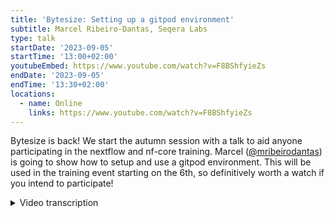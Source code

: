 ```yaml
---
title: 'Bytesize: Setting up a gitpod environment'
subtitle: Marcel Ribeiro-Dantas, Seqera Labs
type: talk
startDate: '2023-09-05'
startTime: '13:00+02:00'
youtubeEmbed: https://www.youtube.com/watch?v=F8BShfyieZs
endDate: '2023-09-05'
endTime: '13:30+02:00'
locations:
  - name: Online
    links: https://www.youtube.com/watch?v=F8BShfyieZs
---
```


Bytesize is back! We start the autumn session with a talk to aid anyone participating in the nextflow and nf-core training. Marcel ([@mribeirodantas](https://github.com/mribeirodantas)) is going to show how to setup and use a gitpod environment. This will be used in the training event starting on the 6th, so definitively worth a watch if you intend to participate!

<details markdown="1"><summary>Video transcription</summary>
:::note
The content has been edited to make it reader-friendly
:::

[0:01](https://www.youtube.com/watch?v=F8BShfyieZs&t=1)
(host) Hello, everyone, and welcome to the first bytesize in fall. I'm happy to have with me today, Marcel. He's from Seqera Labs and is telling us today how to set up a Gitpod environment, which might be specifically of interest for people who will join the training tomorrow. Off to you. 

[0:23](https://www.youtube.com/watch?v=F8BShfyieZs&t=23)
Hello, everyone. It's great to be here again. Gitpod is a very nice product or service, and we've been using it to help people have some hands-on, as-fast-as-possible access to the training material that we have in Nextflow. Some people have some difficulties. They try to look for up-to-date material on how to use Gitpod or how to use Gitpod to access your trainings, the Nextflow community trainings. We decided to provide this bytesize talk so that people can have an up-to-date video tutorial on how to do it and also to get into more details about how Gitpod works, which is something that we don't do during this training because that's not really the focus. 

[1:11](https://www.youtube.com/watch?v=F8BShfyieZs&t=71)
I'm going to share my screen and show a bit Gitpod. That's the official website, Gitpod.io. The best way is not the training material, but here to find more details about the pricing and everything else, because it has changed reasonably often in recent months and years. Even though in the training we try to have the most up to date information about how it works, ideally you should come here and check how it works. Because sometimes, even the management of the hours used, they are different. The first thing to do is to sign up. I already have an account. What I did was to compy screens of the process. When you go and click on sign up or sign in, you're going to see the screen, which means you don't really create an account for Gitpod, but you use another account that you already have. In the past, you could only log in with GitHub, but now you can also log in with Bitbucket and GitLab. Once you choose one of these options, you're going to see a window similar to this one. This one is for GitHub, asking you to authorize Gitpod to access your account and so on. Once you click to authorize that, you will get this window asking, okay, so you authorized that, so it synced your GitHub account or Bitbucket account or anything like this with Gitpod. You're going to choose a name, and this is the thing that's relatively recent. You can connect your LinkedIn account with your Gitpod account, and then you get 50 hours of usage per month. If you don't do that, you only get 10 hours per month. It's a bit annoying, but this is more than enough. The 10 hours is more than enough to follow the training, the foundational training. If you want to still use Gitpod often afterwards, then it may not be enough, and you may have to pay, or to connect your LinkedIn account to get the 50 hours per month. But it's not only that. When you're opening, when you're configuring the version of the VS Code, because in the end, Gitpod is going to provide you a VS Code web version in your browser. Here you can pick what's the default version that you want, the theme, and then it's going to ask also some information about you, where you work at and what you're using Gitpod for and so on. In the end, you get the screen which has all these workspaces. 

[3:44](https://www.youtube.com/watch?v=F8BShfyieZs&t=224)
What are workspaces? What Gitpod provides to you in the end is not only this web URL or VS Code, but also a virtual machine. You point to Git repository URLs, like GitHub repositories, that have some Gitpod virtual machine prepared for that. Then when you access that, you have one workspace. It may have multiple workspaces for the same repository, so they're all going to appear here. The thing is, when you decide to open one of them, and I'm going to show here one example, so we can go to GitHub, Nextflow, training. When you go to the repository, and we know that the training material, we have a Gitpod for that, you just get the URL, and you add `gitpod.io/#`, and the address of the GitHub repository. Then you're going to have this new workspace window. The detail here that I want to emphasize for you is that here you have some options of what machines you want to use to run this container image that we built for the training material. You have the standard one and the large one. All of those 10 hours or 50 hours that we saw a few minutes ago, you're actually using the standard machine. If you choose the large machine, which has more memory, more storage, and more CPU cores, it's going to be less than 10 hours and less than 50 hours if you connect to your LinkedIn account. It's much better to use this large machine, but be aware that the time is going to be shorter than 10 or 50 hours. I usually use the standard one, and it's pretty fine. You're going to click continue, and then you're going to see this screen loading and building the workspace for you. Preparing, starting. The first time you do that, it's going to take a bit longer. It's pulling the container image, it's going to install some software, it's going to do a few things, and in the end, it's going to provide to you this window. It takes a while for everything to finish because there's more that we want to show to you. Okay, so that's ready now. 

[6:21](https://www.youtube.com/watch?v=F8BShfyieZs&t=381)
You can close the debug console here, click on here, and you have access to your terminal, which shows everything you see on the left. We are in the NF-training folder. This is the folder for the hands-on training, which is another training in this platform. We have it here, hands-on training. You're going just compress it here. This is the folder for the foundational training. This one here, the basic Nextflow training workshop. We can see here with the ls output, you're indeed inside this folder here. Once we are inside, then there's all these features that if you already use VS Code, it's all the same. We have the file explorer here. You can click on any of these files to open them. You can close them with this X at the top. If you want to download some file, you can click with the right button or depending how your configure it in your machine, and you have the option here to download the file. It's going to download the file to your computer. You can rename files, you can delete files, you can copy path, you can do lots of things, but all these features are pretty similar to what you have in VS Code, just like these other ones here. 

[7:27](https://www.youtube.com/watch?v=F8BShfyieZs&t=447)
We have this computer image that's already pulled, which will be used during the training material for the rnaseq pipeline. We can open a browser here. Some are already installed. You can decide to install others. We have some search control. Anyway, it's VS Code, right? You can create folders, files. There are many things. You could spend a whole day here showing you how this VS Code works. Everything you can do by this last panel here with the right button and so on, but you can also use the terminal. If I want to create a new file named `example.nf`, I can type `code example.nf`, and it will open a new window here for you to type something. You can just save that, and it will appear here, `example.nf`, just like you would do in your machine, typing code for VS Code. Once you do that, you have access to all this amazing environment. It's not your machine. Maybe I don't have Nextflow installed in my laptop, but here I have Nextflow, right? Maybe I don't have Docker installed in my machine, but here I have Docker, right? So, everything is already installed here so that when you're following the training material, which is here, right, when you're following this training material, even if you don't know how to install or maybe you cannot install software in your machine for some reason, or you don't want to mess up the configuration of your computer, you don't have to do anything in your computer. You just go to the Gitpod workspace, this virtual machine, and do everything there because everything is already installed. For example, in the Simple RNAseq workflow that we're going to build at some point in the training, you can just run `nextflow run script1.nf`. You don't have that in your machine, yet, but it's here, right? So, I can just do `nextflow run script1.nf`. It's going to work. It's going to do whatever it says here, showing something, like printing the reads back, right? So, Gitpod allows us to very quickly start practicing Nextflow and to very quickly be able to follow the training material that we have with the recordings and everything that you will soon see. 

[10:03](https://www.youtube.com/watch?v=F8BShfyieZs&t=603)
Another interesting thing is to set up your Gitpod instance for your personal GitHub repository. The focus of today is really to show how to use Gitpod for the training material GitHub repository, but it's also interesting to show you what's going on in the background. The first thing is that we have a container image that we created. Here's the training GitHub repository. We can go to Github and we have this Gitpod Dockerfile. This is just the Dockerfile we use with the GitHub action to build this container image. It installs lots of software that are required for the training material, including Conda and Mamba and Nextflow and nf-core tools and a few things, right? That's some configuration. This is the GitHub, the container image. You could do it locally in your machine and push to a container registry, but we have a GitHub action doing that. The interesting thing, though, is that .gitpod.yml file is at the root of your GitHub repository. Here is where you have all the magic happening. You have some workspace location, some information about what you want your VS code to look like and to have and so on. The checkout location in the virtual machine, right? Within a container, of course, you have some interesting things here. Enable for the master default branch, enable for all branches in this repository. Maybe you want to open this GitHub repository with Gitpod, but you want a specific branch, right? No, you don't want master or main. We have lots of things here. Then you have the container image where you will be inside when you open the Gitpod workspace. Here we have the container image that I just showed the Dockerfile to you, right? And a few things, a few tasks, and here's some VS code extension that we want by default, right? So, this .gitpod.yml is where most of the magic happens. 

[12:05](https://www.youtube.com/watch?v=F8BShfyieZs&t=725)
But then we also have the other file that we mentioned at the top of the previous file, which is gitpod-ws.code-workspace. Here, for example, I show what folders I want to be automatically opened in the Power Explorer on the left, as we saw a few minutes ago. Then a few settings also. All that you can find in the Gitpod website. You have the resources and docs and so on. Everything you can find here if you want to have a Gitpod instance for your GitHub repository, right? When you do the Gitpod.io/# in the GitHub URL, Gitpod will look for these files, mostly for the .gitpod.yml that we saw here. The other one that it prefers is gitpod-ws. I don't know if there's much more in that talk about it. It's simple, but I agree that without a video tutorial like we did here, it can be challenging to start using  gitpod all of a sudden when you want to do the next full training. But we believe that with this bytesize talk, we can have some step-by-step video training like I showed with the print screens of every screen you have when you sign up. But indeed, we have this connect with LinkedIn detail now. It wasn't like that in the past. Some people were trying to follow our courses or training materials and they were like, oh, there's something different here. Why do I have my LinkedIn account and so on? So, I believe that right now if you start to connect with LinkedIn, maybe if you ask for a phone number to confirm. I'm not sure. Someone told me that, but I already have an account, so I can't really be sure. Yeah, I think that's it. 

[14:02](https://www.youtube.com/watch?v=F8BShfyieZs&t=842)
If you have any questions, I can answer or maybe focus on something specific that at first seemed not so important to me. But maybe for you, you want to know something else about this gitpod or the training material and so on. Back to you Fran to manage these questions. 

[14:22](https://www.youtube.com/watch?v=F8BShfyieZs&t=862)
(host) Thank you very much. Are there any questions from the audience? Maybe I can start with one question from my side first. 

(question) There seems to be quite a few files that you have to create in order to get this to work. Is there any easy way where there's like a builder or a wizard that guides you through creating one? Do you know about that? 

(answer) Yeah. These files are really if you want to create a Gitpod workspace for your personal project, right? For the training material, everything is done already. They have a command line called GP and they have a command. I think it's `gp build` or something that you run it and it builds the .gitpod.yml for you. In the Gitpod, you go to resources and docs and there are multiple files explaining how to do that. How to build this file, how to test the other ones, how to install extensions, it's all there. It's very useful if you want to maybe have a workspace to play with your Nextflow pipeline, for example, that you are developing. But I want to emphasize that for the workspaces that are already there, like the training material, you don't have to do anything. The only thing you have to do is to sign up for an account and go to the URL gitpod.io/# and the GitHub repository URL of the training material. That's all you have to do. Then the signing up, of course, and waiting for it to load with the page and the builder and so on. 

[15:55](https://www.youtube.com/watch?v=F8BShfyieZs&t=955)
(question) We have a question in the chat. Cohen is asking, what is the main advantage over VSCodeplus.dev container? 

(answer) That's a hard question, actually, because until a while ago, the obvious difference is that the GitHub code space, they were more expensive, right? So, I'm sorry, I'm confusing VS Code with the code spaces with GitHub. That's a good question. I'm not sure if I remember correctly, I used dev containers, but I think I also use it with code spaces. The thing is, until a while ago, Gitpod was better than the other solutions because it was cheaper. Everyone was more limited, less powerful machines and more expensive than Gitpod. But then recently, things started to change. With GitHub code spaces, for example, they made it, I think, as cheap or maybe cheaper because I think they also provide maybe 55 or 60 hours. I remember when they released the latest change, it was something like, we give you for free the same amount of Gitpod or maybe even a bit more. This was like a killing blow almost, I don't know. Gitpod is still there, of course, and we love it and we use it. But it was a very, I don't know how to say, it was a very strategic move from GitHub. Because now, maybe, a lot of people will use GitHub code spaces, people that before used Gitpod. We even have some GitHub code spaces for, I think, an nf-core documentation if I'm not mistaken. But we're staying with Gitpod because we already have everything working, it's easy and the amount of hours they provide to us is enough for the training material. I can't say it's the best, but it's been working pretty good for us. 

(host) Okay, to come back to the question, there may not be an advantage, but it's working pretty well for our purposes. 

(speaker) yes

(host) Phil is also giving some comments. By the way, anyone could also unmute themselves so you don't have to write that long. He says that all nf-core pipelines ship with configs and containers, and it's part of the template, so no need to create them for those repos. But repos without configs will just work, it's only if you want to have fancy stuff with the configs. He also says that dev containers is code spaces, but can also run locally, and he's not quite sure. Cohen could confirm that. But one thing is Gitpod is Linux, so if you're on a Mac, it can help, and Gitpod is totally disposable. 

(speaker) This is something that I do a lot, actually. For example, I have a Macbook, right, so I'm on an Apple Silicon architecture here. Sometimes when I want to run some pipelines, some things, they go high-wire because the container, the tools used are containers for Linux, and I have MacOS, which means that my Docker is actually running a virtual machine with Linux, and inside running my container. My operating system is emulating all these instructions to the Apple Silicon architecture, so it's a lot of emulation. Using Docker on Mac, if you use MacOS, you know, using Docker on MacOS is not really straightforward, in the sense that things don't work as expected for no apparent reason, sometimes it gets stuck, sometimes it gets longer, sometimes you have weird error. Whenever I'm developing pipelines with Linux containers and so on, or I want to test something, I go to Gitpod, because I get very weird mistakes on MacOS. Just like you said, it's a great place if you want to have a Linux box, a Linux machine to play with, and to run a pipeline to compute something, go to Gitpod. It's very, very nice, and it's disposable, right? When you're done, you just close the workspace, and that's it. 

[20:10](https://www.youtube.com/watch?v=F8BShfyieZs&t=1210)
(speaker) One thing that Simon Pierce also replied in the chat, and I think it's very important to emphasize, is that Gitpod is entirely web-based. The same way you don't have to have Nextflow installed, or Docker, you don't have to have the VS-code installed either. You can have just bought this machine, nothing is installed, just the web browser, this is enough. You just open Gitpod and everything will be there for you. 

(host) We just got also the confirmation that dev container is locally, or that it's at least possible. 

[20:41](https://www.youtube.com/watch?v=F8BShfyieZs&t=1241)
(host) Okay, great. Do we have any other questions from the audience? It seems everything is clear, then I would like to thank you, Marcel, for this nice talk. As usual, I also would like to thank the Chan Zuckerberg Initiative for funding our talks, and for the audience to listen, and for this nice discussion. Thank you very much. 

(speaker) Bye everyone, have a nice day.

</details>
